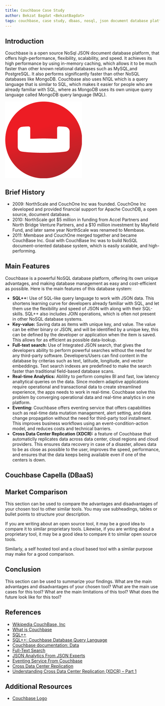 ```yaml
---
title: Couchbase Case Study
author: Bekzat Bagdat <BekzatBagdat>
tags: couchbase, case study, dbaas, nosql, json document database platform, database system
---
```


## Introduction

Couchbase is a open source NoSql JSON document database platform, that offers high-performance, flexibility, scalability, and speed. It achieves its high performance by using in-memory caching, which allows it to be much faster than other known relational databases such as MySQL,and PostgreSQL. It also performs significantly faster than other NoSQL databases like MongoDB. Couchbase also uses N1QL which is a query language that is similar to SQL, which makes it easier for people who are already familiar with SQL, where as MongoDB uses its own unique query language called MongoDB query language (MQL).

![Couchbase Logo](https://raw.githubusercontent.com/docker-library/docs/00543c65b06a7f8f54aa4f7908f7d91705d8ddec/couchbase/logo.png)

## Brief History

- 2009: NorthScale and CouchOne Inc was founded. CouchOne Inc developed and provided financial support for Apache CouchDB, a open source, document database.
- 2010: NorthScale got $5 million in funding from Accel Partners and North Bridge Venture Partners, and a $10 million investment by Mayfield Fund, and later same year NorthScale was renamed to Membase.
- 2011: Membase and CouchOne merged together and became CouchBase Inc. Goal with CouchBase Inc was to build NoSQL document-oriented database system, which is easily scalable, and high-performing.

## Main Features

Couchbase is a powerful NoSQL database platform, offering its own unique advantages, and making database management as easy and cost-efficient as possible. Here is the main features of this database system:

- **SQL++:** Use of SQL-like query language to work with JSON data. This shortens learning curve for developers already familiar with SQL, and let them use the flexibility and speed of JSON with along with their SQL-skills. SQL++ also includes JOIN operations, which is often not present in other NoSQL database systems.
- **Key-value:** Saving data as items with unique key, and value. The value can be either binary or JSON, and will be identified by a unique key, this can be defined by the developer or application when the item is saved. This allows for as efficient as possible data-lookup.
- **Full-text search:** Use of Integrated JSON search, that gives the developers ability to perform powerful searches without the need for any third-party software. Developers/Users can find content in the database by criterias such as text, latitude, longitude, and vector embeddings. Text search indexes are predefined to make the search faster than traditional field-based database scans.
- **Real-time Analytics:** Ablility to perform complex BI and fast, low latency analtytical queries on the data. Since modern adaptive applications require operational and transactional data to create streamlined experience, the apps needs to work in real-time. Couchbase solve this problem by converging operational data and real-time analytics in one platform.
- **Eventing:** Couchbase offers eventing service that offers capabilities such as real-time data mutation management, alert setting, and data change propagation without the need for third-party tool installment. This improves business workflows using an event-condition-action model, and reduces costs and technical barriers.
- **Cross Data Center Replication (XDCR):** a feature of Couchbase that automaticlly replicates data across data center, cloud regions and cloud providers. This ensures data recovery in case of a disaster, allows data to be as close as possible to the user, improves the speed, performance, and ensures that the data keeps being available even if one of the centers is down.

## Couchbase Capella (DBaaS)

## Market Comparison

This section can be used to compare the advantages and disadvantages of your chosen tool to other similar tools. You may use subheadings, tables or bullet points to structure your description.

If you are writing about an open source tool, it may be a good idea to compare it to similar proprietary tools. Likewise, if you are writing about a proprietary tool, it may be a good idea to compare it to similar open source tools.

Similarly, a self hosted tool and a cloud based tool with a similar purpose may make for a good comparison.

## Conclusion

This section can be used to summarize your findings. What are the main advantages and disadvantages of your chosen tool? What are the main use cases for this tool? What are the main limitations of this tool? What does the future look like for this tool?

## References

- [Wikipedia CouchBase, Inc](https://en.wikipedia.org/wiki/Couchbase,_Inc.)
- [What is Couchbase](https://developer.couchbase.com/what-is-couchbase/)
- [SQL++](https://www.couchbase.com/sqlplusplus/)
- [SQL++: Couchbase Database Query Language](https://www.couchbase.com/products/n1ql/)
- [Couchbase documentation: Data](https://docs.couchbase.com/server/current/learn/data/data.html)
- [Full-Text Search](https://www.couchbase.com/products/full-text-search/)
- [JSON Analytics From JSON Experts](https://www.couchbase.com/products/analytics/)
- [Eventing Service From Couchbase](https://www.couchbase.com/products/eventing/)
- [Cross Data Center Replication](https://www.couchbase.com/products/xdcr/)
- [Understanding Cross Data Center Replication (XDCR) – Part 1](https://www.couchbase.com/blog/understanding-xdcr-part-1/)

## Additional Resources

- [Couchbase Logo](https://raw.githubusercontent.com/docker-library/docs/00543c65b06a7f8f54aa4f7908f7d91705d8ddec/couchbase/logo.png)

